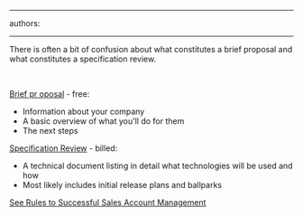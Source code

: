 

---
authors:

---




<span class='intro'> There is often a bit of confusion about what constitutes a brief proposal and what constitutes a specification review.
 </span>

<p>&#160;&#160;</p><p>
   <a href="/Management/Rules-To-Better-Software-Consultants-Dealing-With-Clients/Pages/BriefProposalOrSpecificationReview.aspx">Brief pr oposal</a> - free&#58;</p><ul><li>Information about your company</li><li>A basic overview of what you'll do for them</li><li>The next steps</li></ul><p>
   <a href="/management/rulestobetterspecificationreviews/pages/default.aspx" target="_blank">Specification Review</a> - billed&#58;</p><ul><li>A technical document listing in detail what technologies will be used and how</li><li>Most likely includes initial release plans and ballparks</li></ul><p>
   <a href="/management/rulestobetterspecificationreviews/pages/default.aspx" target="_blank">See </a> <a href="/Management/RulesToSuccessfulSalesAndAccountManagement/Pages/Meetings-Outcomes-from-initial-meeting.aspx">Rules to Successful Sales Account Management</a></p>


